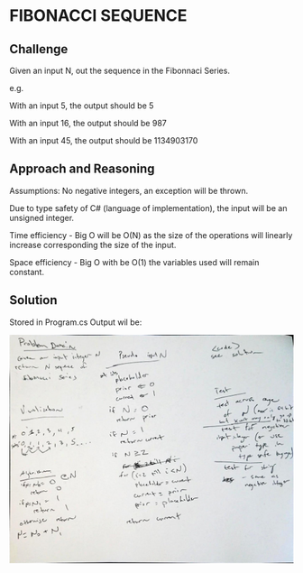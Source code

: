 # FIBONACCI SEQUENCE

## Challenge

Given an input N, out the sequence in the Fibonnaci Series.

e.g.

With an input 5, the output should be 5

With an input 16, the output should be 987

With an input 45, the output should be 1134903170

## Approach and Reasoning

Assumptions: No negative integers, an exception will be thrown.

Due to type safety of C# (language of implementation), the input will be an unsigned integer.

Time efficiency - Big O will be O(N) as the size of the operations will linearly increase corresponding the size of the input.

Space efficiency - Big O with be O(1) the variables used will remain constant. 

## Solution

Stored in Program.cs
Output wil be:

![Console](../../assets/fibonacci.jpg?raw=true "Output")